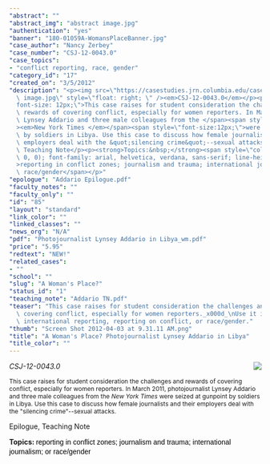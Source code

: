 ```yaml
---
"abstract": ""
"abstract_img": "abstract image.jpg"
"authentication": "yes"
"banner": "180-01059A-WomansPlaceBanner.jpg"
"case_author": "Nancy Zerbey"
"case_number": "CSJ-12-0043.0"
"case_topics":
- "conflict reporting, race, gender"
"category_id": "17"
"created_on": "3/5/2012"
"description": "<p><img src=\"https://casestudies.jrn.columbia.edu/casestudy/files/photos/573/abstract\
  \ image.jpg\" style=\"float: right; \" /><em>CSJ-12-0043.0</em></p><p><span style=\"\
  font-size: 12px;\">This case raises for student consideration the challenges and\
  \ rewards of covering conflict, especially for women reporters. In March 2011, photojournalist\
  \ Lynsey Addario and three male colleagues from the </span><span style=\"font-size:12px;\"\
  ><em>New York Times </em></span><span style=\"font-size:12px;\">were seized at gunpoint\
  \ by soldiers in Libya. Use this case to discuss how female journalists and their\
  \ employers deal with the &quot;silencing crime&quot;--sexual attacks.</span></p><p>Epilogue,\
  \ Teaching Note</p><p><strong>Topics:&nbsp;</strong><span style=\"color: rgb(0,\
  \ 0, 0); font-family: arial, helvetica, verdana, sans-serif; line-height: 19px;\"\
  >reporting in conflict zones; journalism and trauma; international journalism; or\
  \ race/gender</span></p>"
"epologue": "Addario Epilogue.pdf"
"faculty_notes": ""
"faculty_only": ""
"id": "85"
"layout": "standard"
"link_color": ""
"linked_classes": ""
"news_org": "N/A"
"pdf": "Photojournalist Lynsey Addario in Libya_wm.pdf"
"price": "5.95"
"redtext": "NEW!"
"related_cases":
- ""
"school": ""
"slug": "A Woman's Place?"
"status_id": "1"
"teaching_note": "Addario TN.pdf"
"teaser": "This case raises for student consideration the challenges and rewards of\
  \ covering conflict, especially for women reporters._x000d_\nUse it in courses on\
  \ international reporting, reporting on conflict, or race/gender."
"thumb": "Screen Shot 2012-04-03 at 9.31.11 AM.png"
"title": "A Woman's Place? Photojournalist Lynsey Addario in Libya"
"title_color": ""
---
```

<p><img src="https://casestudies.jrn.columbia.edu/casestudy/files/photos/573/abstract image.jpg" style="float: right; " /><em>CSJ-12-0043.0</em></p><p><span style="font-size: 12px;">This case raises for student consideration the challenges and rewards of covering conflict, especially for women reporters. In March 2011, photojournalist Lynsey Addario and three male colleagues from the </span><span style="font-size:12px;"><em>New York Times </em></span><span style="font-size:12px;">were seized at gunpoint by soldiers in Libya. Use this case to discuss how female journalists and their employers deal with the &quot;silencing crime&quot;--sexual attacks.</span></p><p>Epilogue, Teaching Note</p><p><strong>Topics:&nbsp;</strong><span style="color: rgb(0, 0, 0); font-family: arial, helvetica, verdana, sans-serif; line-height: 19px;">reporting in conflict zones; journalism and trauma; international journalism; or race/gender</span></p>
